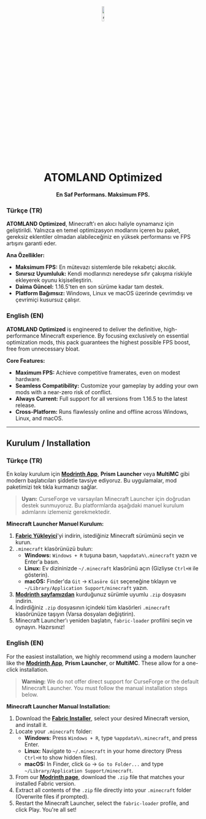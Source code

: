 <div align="center">
<img src="https://r.resimlink.com/vFRwz98n.png" alt="AO logo" width="10%" height="10%">
<h1>ATOMLAND Optimized</h1>
<p><strong>En Saf Performans. Maksimum FPS.</strong></p>
</div>

### Türkçe (TR)
**ATOMLAND Optimized**, Minecraft'ı en akıcı haliyle oynamanız için geliştirildi. Yalnızca en temel optimizasyon modlarını içeren bu paket, gereksiz eklentiler olmadan alabileceğiniz en yüksek performansı ve FPS artışını garanti eder.

**Ana Özellikler:**
* **Maksimum FPS:** En mütevazı sistemlerde bile rekabetçi akıcılık.
* **Sınırsız Uyumluluk:** Kendi modlarınızı neredeyse sıfır çakışma riskiyle ekleyerek oyunu kişiselleştirin.
* **Daima Güncel:** 1.16.5'ten en son sürüme kadar tam destek.
* **Platform Bağımsız:** Windows, Linux ve macOS üzerinde çevrimdışı ve çevrimiçi kusursuz çalışır.

### English (EN)
**ATOMLAND Optimized** is engineered to deliver the definitive, high-performance Minecraft experience. By focusing exclusively on essential optimization mods, this pack guarantees the highest possible FPS boost, free from unnecessary bloat.

**Core Features:**
* **Maximum FPS:** Achieve competitive framerates, even on modest hardware.
* **Seamless Compatibility:** Customize your gameplay by adding your own mods with a near-zero risk of conflict.
* **Always Current:** Full support for all versions from 1.16.5 to the latest release.
* **Cross-Platform:** Runs flawlessly online and offline across Windows, Linux, and macOS.

---

## Kurulum / Installation

### Türkçe (TR)
En kolay kurulum için **[Modrinth App](https://modrinth.com/app)**, **Prism Launcher** veya **MultiMC** gibi modern başlatıcıları şiddetle tavsiye ediyoruz. Bu uygulamalar, mod paketimizi tek tıkla kurmanızı sağlar.

> **Uyarı:** CurseForge ve varsayılan Minecraft Launcher için doğrudan destek sunmuyoruz. Bu platformlarda aşağıdaki manuel kurulum adımlarını izlemeniz gerekmektedir.

**Minecraft Launcher Manuel Kurulum:**
1.  **[Fabric Yükleyici](https://fabricmc.net/use/installer/)**'yi indirin, istediğiniz Minecraft sürümünü seçin ve kurun.
2.  `.minecraft` klasörünüzü bulun:
    * **Windows:** `Windows + R` tuşuna basın, `%appdata%\.minecraft` yazın ve Enter'a basın.
    * **Linux:** Ev dizininizde `~/.minecraft` klasörünü açın (Gizliyse `Ctrl+H` ile gösterin).
    * **macOS:** Finder'da `Git` → `Klasöre Git` seçeneğine tıklayın ve `~/Library/Application Support/minecraft` yazın.
3.  **[Modrinth sayfamızdan](https://modrinth.com/modpack/atomland)** kurduğunuz sürümle uyumlu `.zip` dosyasını indirin.
4.  İndirdiğiniz `.zip` dosyasının içindeki tüm klasörleri `.minecraft` klasörünüze taşıyın (Varsa dosyaları değiştirin).
5.  Minecraft Launcher'ı yeniden başlatın, `fabric-loader` profilini seçin ve oynayın. Hazırsınız!

### English (EN)
For the easiest installation, we highly recommend using a modern launcher like the **[Modrinth App](https://modrinth.com/app)**, **Prism Launcher**, or **MultiMC**. These allow for a one-click installation.

> **Warning:** We do not offer direct support for CurseForge or the default Minecraft Launcher. You must follow the manual installation steps below.

**Minecraft Launcher Manual Installation:**
1.  Download the **[Fabric Installer](https://fabricmc.net/use/installer/)**, select your desired Minecraft version, and install it.
2.  Locate your `.minecraft` folder:
    * **Windows:** Press `Windows + R`, type `%appdata%\.minecraft`, and press Enter.
    * **Linux:** Navigate to `~/.minecraft` in your home directory (Press `Ctrl+H` to show hidden files).
    * **macOS:** In Finder, click `Go` → `Go to Folder...` and type `~/Library/Application Support/minecraft`.
3.  From our **[Modrinth page](https://modrinth.com/modpack/atomland)**, download the `.zip` file that matches your installed Fabric version.
4.  Extract all contents of the `.zip` file directly into your `.minecraft` folder (Overwrite files if prompted).
5.  Restart the Minecraft Launcher, select the `fabric-loader` profile, and click Play. You're all set!
